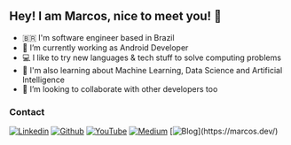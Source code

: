## Hey! I am Marcos, nice to meet you! 👋 

- 🇧🇷 I'm software engineer based in Brazil 
- 🤖 I’m currently working as Android Developer
- 💻 I like to try new languages & tech stuff to solve computing problems
- 📖 I'm also learning about Machine Learning, Data Science and Artificial Intelligence
- 🚀 I’m looking to collaborate with other developers too

### Contact

[![Linkedin](https://img.shields.io/badge/-Linkedin-blue?style=flat&logo=Linkedin&logoColor=white&link=https://www.linkedin.com/in/mrcsxsiq/)](https://www.linkedin.com/in/mrcsxsiq/)
[![Github](https://img.shields.io/badge/-Github-black?style=flat&logo=Github&logoColor=white&link=https://github.com/mrcsxsiq/)](https://github.com/mrcsxsiq/) 
[![YouTube](https://img.shields.io/badge/-YouTube-FF0000?style=flat&logo=YouTube&logoColor=white&link=https://youtube.com/mrcsxsiq/)](https://youtube.com/mrcsxsiq/) 
[![Medium](https://img.shields.io/badge/-Medium-grey?style=flat&logo=Medium&logoColor=white&link=https://medium.com/@mrcsxsiq/)](https://medium.com/@mrcsxsiq/) 
[![Blog](https://img.shields.io/badge/-marcos.dev-151B8D?style=flat&logoColor=white&link=https://marcos.dev.)](https://marcos.dev/) 


